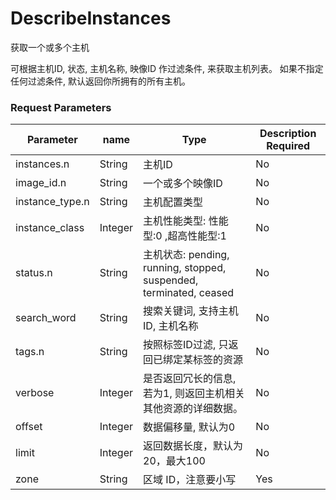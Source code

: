# DescribeInstances


获取一个或多个主机

可根据主机ID, 状态, 主机名称, 映像ID 作过滤条件, 来获取主机列表。 如果不指定任何过滤条件, 默认返回你所拥有的所有主机。

### Request Parameters
|Parameter  |     name |   Type  |  Description Required|
| -- | -- | -- | -- |
|instances.n     | String  | 主机ID    |No|
|image_id.n      | String  | 一个或多个映像ID  | No|
|instance_type.n | String  | 主机配置类型  |No|
|instance_class  | Integer | 主机性能类型: 性能型:0 ,超高性能型:1  |No|
|status.n        | String  | 主机状态: pending, running, stopped, suspended, terminated, ceased  |No|
|search_word     | String  | 搜索关键词, 支持主机ID, 主机名称 |No|
|tags.n          | String  | 按照标签ID过滤, 只返回已绑定某标签的资源  |No|
|verbose         | Integer | 是否返回冗长的信息, 若为1, 则返回主机相关其他资源的详细数据。  | No|
|offset          | Integer | 数据偏移量, 默认为0 |No|
|limit           | Integer | 返回数据长度，默认为20，最大100  |No|
|zone            | String  | 区域 ID，注意要小写| Yes|



